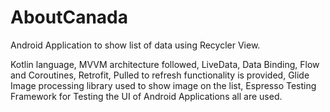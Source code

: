 # AboutCanada
Android Application to show list of data using Recycler View.

Kotlin language, MVVM architecture followed, LiveData, Data Binding, Flow and Coroutines, Retrofit, Pulled to refresh functionality is provided, Glide Image processing library used to show image on the list, Espresso Testing Framework for Testing the UI of Android Applications all are used.
